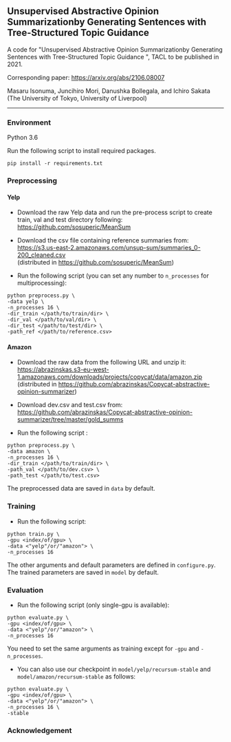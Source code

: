 ## Unsupervised Abstractive Opinion Summarizationby Generating Sentences with Tree-Structured Topic Guidance
A code for "Unsupervised Abstractive Opinion Summarizationby Generating Sentences with Tree-Structured Topic Guidance
", TACL to be published in 2021.

Corresponding paper:
https://arxiv.org/abs/2106.08007

Masaru Isonuma, Juncihiro Mori, Danushka Bollegala, and Ichiro Sakata (The University of Tokyo, University of Liverpool)  

---

### Environment

Python 3.6

Run the following script to install required packages.
```
pip install -r requirements.txt
```


### Preprocessing

#### Yelp

- Download the raw Yelp data and run the pre-process script to create train, val and test directory following:  
https://github.com/sosuperic/MeanSum  

- Download the csv file containing reference summaries from:  
https://s3.us-east-2.amazonaws.com/unsup-sum/summaries_0-200_cleaned.csv  
(distributed in https://github.com/sosuperic/MeanSum)

- Run the following script (you can set any number to `n_processes` for multiprocessing):
```
python preprocess.py \
-data yelp \
-n_processes 16 \
-dir_train </path/to/train/dir> \
-dir_val </path/to/val/dir> \
-dir_test </path/to/test/dir> \
-path_ref </path/to/reference.csv>
```

#### Amazon

- Download the raw data from the following URL and unzip it:  
https://abrazinskas.s3-eu-west-1.amazonaws.com/downloads/projects/copycat/data/amazon.zip  
(distributed in https://github.com/abrazinskas/Copycat-abstractive-opinion-summarizer)  

- Download dev.csv and test.csv from:
https://github.com/abrazinskas/Copycat-abstractive-opinion-summarizer/tree/master/gold_summs

- Run the following script :
```
python preprocess.py \
-data amazon \
-n_processes 16 \
-dir_train </path/to/train/dir> \
-path_val </path/to/dev.csv> \
-path_test </path/to/test.csv> 
```

The preprocessed data are saved in `data` by default.


### Training

- Run the following script:
```
python train.py \
-gpu <index/of/gpu> \
-data <"yelp"/or/"amazon"> \
-n_processes 16
```

The other arguments and default parameters are defined in `configure.py`.  
The trained parameters are saved in `model` by default.  


### Evaluation

- Run the following script (only single-gpu is available):  

```
python evaluate.py \
-gpu <index/of/gpu> \
-data <"yelp"/or/"amazon"> \
-n_processes 16
```

You need to set the same arguments as training except for `-gpu` and `-n_processes`.  
- You can also use our checkpoint in `model/yelp/recursum-stable` and `model/amazon/recursum-stable` as follows:  

```
python evaluate.py \
-gpu <index/of/gpu> \
-data <"yelp"/or/"amazon"> \
-n_processes 16 \
-stable
```


### Acknowledgement
